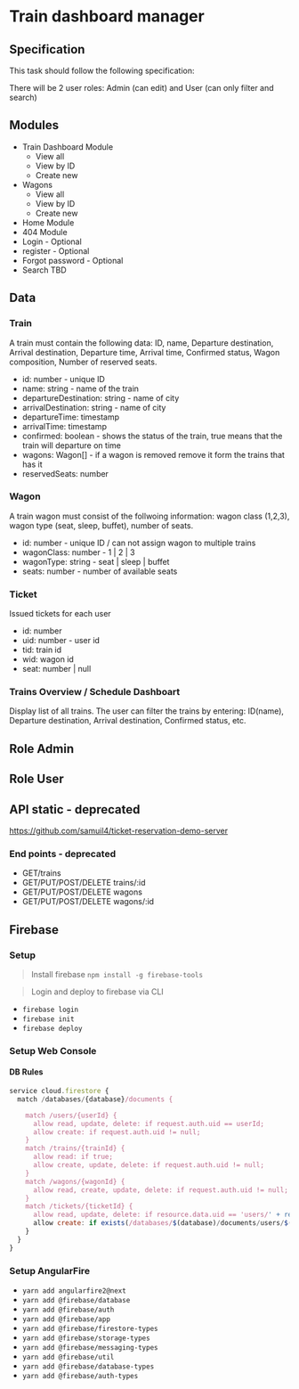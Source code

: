 # Train dashboard manager

## Specification

This task should follow the following specification:

There will be 2 user roles: Admin (can edit) and User (can only filter and search)

## Modules

- Train Dashboard Module
  - View all
  - View by ID
  - Create new
- Wagons
  - View all
  - View by ID
  - Create new
- Home Module
- 404 Module
- Login - Optional
- register - Optional
- Forgot password - Optional
- Search TBD

## Data

### Train

A train must contain the following data: ID, name, Departure destination, Arrival destination, Departure time, Arrival time, Confirmed status, Wagon composition, Number of reserved seats.

- id: number - unique ID
- name: string - name of the train
- departureDestination: string - name of city
- arrivalDestination: string - name of city
- departureTime: timestamp
- arrivalTime: timestamp
- confirmed: boolean - shows the status of the train, true means that the train will departure on time
- wagons: Wagon[] - if a wagon is removed remove it form the trains that has it
- reservedSeats: number

### Wagon

A train wagon must consist of the follwoing information: wagon class (1,2,3), wagon type (seat, sleep, buffet), number of seats.

- id: number - unique ID / can not assign wagon to multiple trains
- wagonClass: number - 1 | 2 | 3
- wagonType: string - seat | sleep | buffet
- seats: number - number of available seats

### Ticket

Issued tickets for each user

- id: number
- uid: number - user id
- tid: train id
- wid: wagon id
- seat: number | null

### Trains Overview / Schedule Dashboart

Display list of all trains.
The user can filter the trains by entering: ID(name), Departure destination, Arrival destination, Confirmed status, etc.

## Role Admin

## Role User

## API static - deprecated

https://github.com/samuil4/ticket-reservation-demo-server

### End points - deprecated

- GET/trains
- GET/PUT/POST/DELETE trains/:id
- GET/PUT/POST/DELETE wagons
- GET/PUT/POST/DELETE wagons/:id

## Firebase

### Setup

> Install firebase `npm install -g firebase-tools`

> Login and deploy to firebase via CLI

- `firebase login`
- `firebase init`
- `firebase deploy`

### Setup Web Console

#### DB Rules

```javascript
service cloud.firestore {
  match /databases/{database}/documents {

    match /users/{userId} {
      allow read, update, delete: if request.auth.uid == userId;
      allow create: if request.auth.uid != null;
    }
    match /trains/{trainId} {
      allow read: if true;
      allow create, update, delete: if request.auth.uid != null;
    }
    match /wagons/{wagonId} {
      allow read, create, update, delete: if request.auth.uid != null;
    }
    match /tickets/{ticketId} {
      allow read, update, delete: if resource.data.uid == 'users/' + request.auth.uid;
      allow create: if exists(/databases/$(database)/documents/users/$(request.auth.uid));
    }
  }
}
```

### Setup AngularFire

- `yarn add angularfire2@next`
- `yarn add @firebase/database`
- `yarn add @firebase/auth`
- `yarn add @firebase/app`
- `yarn add @firebase/firestore-types`
- `yarn add @firebase/storage-types`
- `yarn add @firebase/messaging-types`
- `yarn add @firebase/util`
- `yarn add @firebase/database-types`
- `yarn add @firebase/auth-types`
